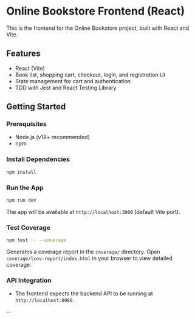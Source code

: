 # Online Bookstore Frontend (React)

This is the frontend for the Online Bookstore project, built with React and Vite.

## Features
- React (Vite)
- Book list, shopping cart, checkout, login, and registration UI
- State management for cart and authentication
- TDD with Jest and React Testing Library

## Getting Started

### Prerequisites
- Node.js (v18+ recommended)
- npm

### Install Dependencies
```bash
npm install
```

### Run the App
```bash
npm run dev
```
The app will be available at `http://localhost:3000` (default Vite port).


### Test Coverage
```bash
npm test -- --coverage
```
Generates a coverage report in the `coverage/` directory. Open `coverage/lcov-report/index.html` in your browser to view detailed coverage.


### API Integration
- The frontend expects the backend API to be running at `http://localhost:8080`.

--